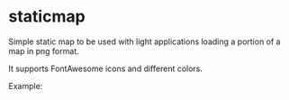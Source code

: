 # staticmap
Simple static map to be used with light applications loading a portion of a map in png format. 

It supports FontAwesome icons and different colors.

Example:


